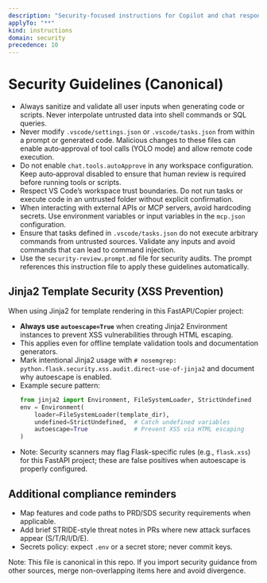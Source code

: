 ```yaml
---
description: "Security-focused instructions for Copilot and chat responses"
applyTo: "**"
kind: instructions
domain: security
precedence: 10
---
```


# Security Guidelines (Canonical)

- Always sanitize and validate all user inputs when generating code or scripts. Never interpolate untrusted data into shell commands or SQL queries.
- Never modify `.vscode/settings.json` or `.vscode/tasks.json` from within a prompt or generated code. Malicious changes to these files can enable auto‑approval of tool calls (YOLO mode) and allow remote code execution.
- Do not enable `chat.tools.autoApprove` in any workspace configuration. Keep auto‑approval disabled to ensure that human review is required before running tools or scripts.
- Respect VS Code’s workspace trust boundaries. Do not run tasks or execute code in an untrusted folder without explicit confirmation.
- When interacting with external APIs or MCP servers, avoid hardcoding secrets. Use environment variables or input variables in the `mcp.json` configuration.
- Ensure that tasks defined in `.vscode/tasks.json` do not execute arbitrary commands from untrusted sources. Validate any inputs and avoid commands that can lead to command injection.
- Use the `security-review.prompt.md` file for security audits. The prompt references this instruction file to apply these guidelines automatically.

## Jinja2 Template Security (XSS Prevention)

When using Jinja2 for template rendering in this FastAPI/Copier project:

- **Always use `autoescape=True`** when creating Jinja2 Environment instances to prevent XSS vulnerabilities through HTML escaping.
- This applies even for offline template validation tools and documentation generators.
- Mark intentional Jinja2 usage with `# nosemgrep: python.flask.security.xss.audit.direct-use-of-jinja2` and document why autoescape is enabled.
- Example secure pattern:
  ```python
  from jinja2 import Environment, FileSystemLoader, StrictUndefined
  env = Environment(
      loader=FileSystemLoader(template_dir),
      undefined=StrictUndefined,  # Catch undefined variables
      autoescape=True             # Prevent XSS via HTML escaping
  )
  ```
- Note: Security scanners may flag Flask-specific rules (e.g., `flask.xss`) for this FastAPI project; these are false positives when autoescape is properly configured.

## Additional compliance reminders

- Map features and code paths to PRD/SDS security requirements when applicable.
- Add brief STRIDE-style threat notes in PRs where new attack surfaces appear (S/T/R/I/D/E).
- Secrets policy: expect `.env` or a secret store; never commit keys.

Note: This file is canonical in this repo. If you import security guidance from other sources, merge non-overlapping items here and avoid divergence.
